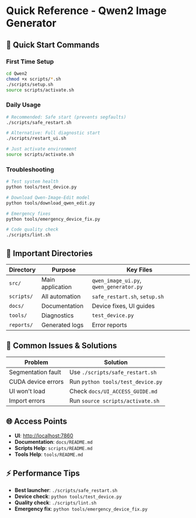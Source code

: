 # Quick Reference - Qwen2 Image Generator

## 🚀 Quick Start Commands

### First Time Setup

```bash
cd Qwen2
chmod +x scripts/*.sh
./scripts/setup.sh
source scripts/activate.sh
```

### Daily Usage

```bash
# Recommended: Safe start (prevents segfaults)
./scripts/safe_restart.sh

# Alternative: Full diagnostic start
./scripts/restart_ui.sh

# Just activate environment
source scripts/activate.sh
```

### Troubleshooting

```bash
# Test system health
python tools/test_device.py

# Download Qwen-Image-Edit model
python tools/download_qwen_edit.py

# Emergency fixes
python tools/emergency_device_fix.py

# Code quality check
./scripts/lint.sh
```

## 📁 Important Directories

| Directory  | Purpose          | Key Files                               |
| ---------- | ---------------- | --------------------------------------- |
| `src/`     | Main application | `qwen_image_ui.py`, `qwen_generator.py` |
| `scripts/` | All automation   | `safe_restart.sh`, `setup.sh`           |
| `docs/`    | Documentation    | Device fixes, UI guides                 |
| `tools/`   | Diagnostics      | `test_device.py`                        |
| `reports/` | Generated logs   | Error reports                           |

## 🔧 Common Issues & Solutions

| Problem            | Solution                          |
| ------------------ | --------------------------------- |
| Segmentation fault | Use `./scripts/safe_restart.sh`   |
| CUDA device errors | Run `python tools/test_device.py` |
| UI won't load      | Check `docs/UI_ACCESS_GUIDE.md`   |
| Import errors      | Run `source scripts/activate.sh`  |

## 🌐 Access Points

- **UI**: <http://localhost:7860>
- **Documentation**: `docs/README.md`
- **Scripts Help**: `scripts/README.md`
- **Tools Help**: `tools/README.md`

## ⚡ Performance Tips

- **Best launcher**: `./scripts/safe_restart.sh`
- **Device check**: `python tools/test_device.py`
- **Quality check**: `./scripts/lint.sh`
- **Emergency fix**: `python tools/emergency_device_fix.py`
